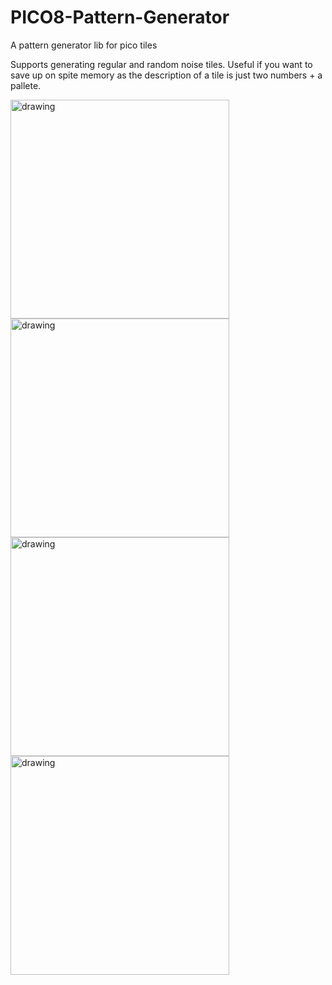 # PICO8-Pattern-Generator
A pattern generator lib for pico tiles

Supports generating regular and random noise tiles.
Useful if you want to save up on spite memory as the description of a tile is just two numbers + a pallete.

<img align="left" src="https://user-images.githubusercontent.com/2572547/195986163-9d80370d-eff9-4af6-810d-17f7ae7e0945.png" alt="drawing" width="350"/>
<img align="left" src="https://user-images.githubusercontent.com/2572547/195985770-b443834a-92ea-4c4d-9539-f7c7dafd791a.png" alt="drawing" width="350"/>
<img align="left" src="https://user-images.githubusercontent.com/2572547/195985851-1fcd3b5b-68a7-48f2-847c-5c1ef75c7ac9.png" alt="drawing" width="350"/>
<img align="left" src="https://user-images.githubusercontent.com/2572547/195985913-d6456ef6-8c99-480a-a115-afef03ca10d5.png" alt="drawing" width="350"/>

